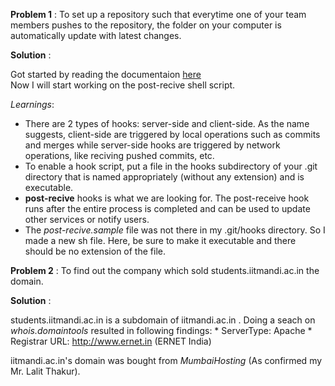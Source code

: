 **Problem 1** : To set up a repository such that everytime one of your team members pushes to the repository, the folder on your computer is automatically update with latest changes.

**Solution** :

Got started by reading the documentaion [here](https://git-scm.com/book/en/v2/Customizing-Git-Git-Hooks)<br>
Now I will start working on the post-recive shell script.

*Learnings*:
* There are 2 types of hooks: server-side and client-side. As the name suggests, client-side are triggered
by local operations such as commits and merges while server-side hooks are triggered by network operations, like
reciving pushed commits, etc.
* To enable a hook script, put a file in the hooks subdirectory of your .git directory that is named
appropriately (without any extension) and is executable.
* **post-recive** hooks is what we are looking for. The post-receive hook runs after the entire process is
completed and can be used to update other services or notify users.
* The *post-recive.sample* file was not there in my .git/hooks directory. So I made a new sh file. Here,
be sure to make it executable and there should be no extension of the file.


**Problem 2** : To find out the company which sold students.iitmandi.ac.in the domain.

**Solution** :

students.iitmandi.ac.in is a subdomain of iitmandi.ac.in . Doing a seach on *whois.domaintools* resulted
in following findings:
    * ServerType: Apache
    * Registrar URL: http://www.ernet.in (ERNET India)

iitmandi.ac.in's domain was bought from *MumbaiHosting* (As confirmed my Mr. Lalit Thakur).
